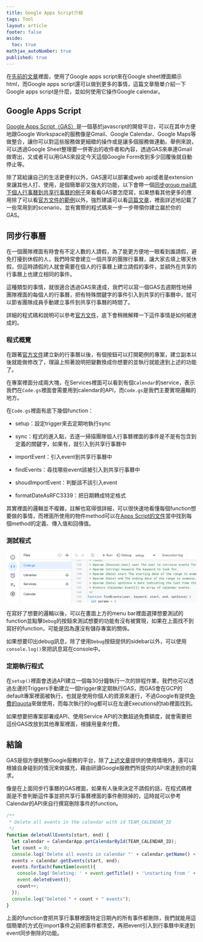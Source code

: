 ```yaml
---
title: Google Apps Script介紹
tags: Tool
layout: article
footer: false
aside:
  toc: true
mathjax_autoNumber: true
published: true
---
```


在[先前的文章](https://wjohn1483.github.io/2021/06/05/display-html-in-google-sheet/)裡面，使用了Google apps script來在Google sheet裡面顯示html，而Google apps script還可以做到更多的事情，這篇文章簡單介紹一下Google apps script是什麼，並如何使用它操作Google calendar。

<!--more-->

## Google Apps Script

[Google Apps Script（GAS）](https://www.google.com/script/start/)是一個基於javascript的開發平台，可以在其中方便地跟Google Workspace的服務像是Gmail、Google Calendar、Google Maps等做整合，讓你可以對這些服務做更細緻的操作或是讓多個服務做連動。舉例來說，可以透過Google Sheet整理要一併寄出的收件者和內容，透過GAS來串連Gmail做寄出，又或者可以用GAS來設定今天這個Google Form收到多少回覆後就自動停止等。

除了寫給讓自己的生活更便利以外，GAS還可以部署成web api或者是extension來讓其他人打、使用，是個簡單卻又強大的功能，以下會帶一個[同步group mail底下個人行事曆到共享行事曆的例子](https://developers.google.com/apps-script/samples/automations/vacation-calendar)來看看GAS要怎麼寫，如果想看其他更多的應用除了可以看[官方文件的範例](https://developers.google.com/apps-script/samples)以外，強烈建議可以看[這篇文章](https://ithelp.ithome.com.tw/articles/10275214)，裡面詳述地記載了一些常用到的scenario，並有實際的程式碼來一步一步帶領你建立屬於你的GAS。

## 同步行事曆

在一個團隊裡面有時會有不定人數的人請假，為了能更方便地一眼看到誰請假，避免打擾到休假的人，我們時常會建立一個共享的團隊行事曆，讓大家去填上哪天休假，但這時請假的人就會需要在個人的行事曆上建立請假的事件，並額外在共享的行事曆上也建立相同的事件。

這種類型的事情，就很適合透過GAS來達成，我們可以寫一個GAS去週期性地掃團隊裡面的每個人的行事曆，把有特殊關鍵字的事件引入到共享的行事曆中，就可以節省團隊成員手動建立事件到共享行事曆的時間了。

詳細的程式碼和說明可以參考[官方文件](https://developers.google.com/apps-script/samples/automations/vacation-calendar)，底下會稍微解釋一下這件事情是如何被達成的。

### 程式概覽

在跟著[官方文件](https://developers.google.com/apps-script/samples/automations/vacation-calendar)建立新的行事曆以後，有個按鈕可以打開範例的專案，建立副本以後就能做修改了，理論上照著說明把變數換成你想要的並執行就能達到上述的功能了。

在專案裡面分成兩大塊，在Services裡面可以看到有個`Calendar`的service，表示我們在`Code.gs`裡面會需要用到calendar的API，而`Code.gs`是我們主要實現邏輯的地方。

在`Code.gs`裡面有底下幾個function：

* setup：設定trigger來去定期地執行sync

* sync：程式的進入點，去逐一掃描團隊個人行事曆裡面的事件是不是有包含到定義的關鍵字，如果有，就引入到共享行事曆中

* importEvent：引入event到共享行事曆中

* findEvents：尋找哪些event該被引入到共享行事曆中

* shoudImportEvent：判斷該不該引入event

* formatDateAsRFC3339：把日期轉成特定格式

其實裡面的邏輯並不複雜，註解也寫得很詳細，可以很快速地看懂每個function想要做的事情，而裡面所使用的物件method可以在[Apps Script的文件](https://developers.google.com/apps-script/reference/calendar)當中找到每個method的定義、傳入值和回傳值。

### 測試程式

![Debug](./debug.png)

在寫好了想要的邏輯以後，可以在畫面上方的menu bar裡面選擇想要測試的function並點擊`Debug`的按鈕來測試想要的功能有沒有被實現，如果在上面找不到寫好的function，可能是因為還沒有儲存專案的關係。

如果想要印出debug訊息，除了使用`Debug`按鈕提供的sidebar以外，可以使用`console.log()`來把訊息寫在console中。

### 定期執行程式

在`setup()`裡面會透過API建立一個每30分鐘執行一次的排程作業，我們也可以透過左邊的Triggers手動建立一個trigger來定期執行GAS，而GAS會在GCP的default專案裡面被執行，也就是使用你個人的資源來運行，不過Google有提供[免費的quota](https://developers.google.com/apps-script/guides/services/quotas)來做使用，而每次執行的log都可以在左邊Executions的tab裡面找到。

如果想要把專案部署成API、使用Service API的次數超過免費額度，就會需要把這份GAS改放到其他專案裡面，根據用量來付費。

## 結論

GAS是個方便統整Google服務的平台，除了[上述文章](https://ithelp.ithome.com.tw/articles/10275214)提供的使用情境外，還可以根據自身碰到的情況來做擴充，藉由研讀Google服務們所提供的API來達到你的需求。

像是在上面同步行事曆的GAS裡面，如果有人後來決定不請假的話，在程式碼裡面是不會判斷這件事並把共享行事曆裡面的事件刪除掉的，這時就可以參考Calendar的API來自行撰寫刪除事件的function。

```javascript
/**
 * Delete all events in the calendar with id TEAM_CALENDAR_ID
 */
function deleteAllEvents(start, end) {
  let calendar = CalendarApp.getCalendarById(TEAM_CALENDAR_ID);
  let count = 0;
  console.log('Delete all events in calendar "' + calendar.getName() + '"\nfrom "' + start + '"\nto "' + end + '"');
  events = calendar.getEvents(start, end);
  events.forEach(function(event){
    console.log('Deleting: ' + event.getTitle() + '\nstarting from ' + event.getStartTime() + '\nend at ' + event.getEndTime());
    event.deleteEvent();
    count++;
  });
  console.log("Deleted " + count + " events");
}
```

上面的function會把共享行事曆裡面特定日期內的所有事件都刪除，我們就能用這個簡單的方式在import事件之前把事件都清空，再把event引入到行事曆中來達到event同步刪除的功能。
